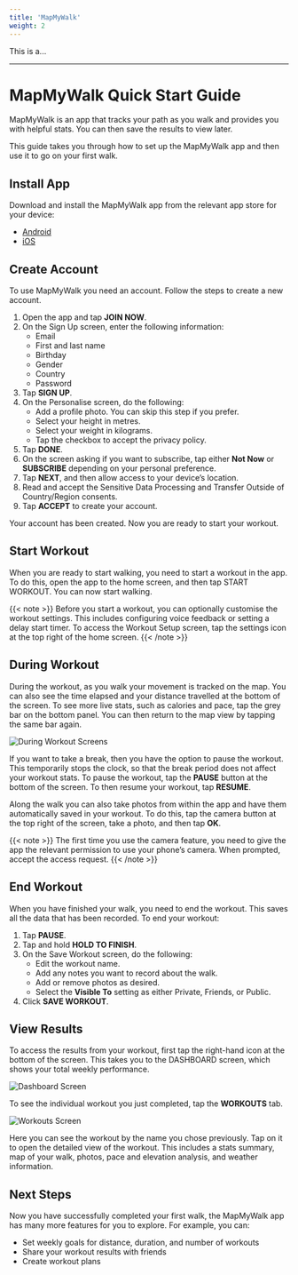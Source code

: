 ```yaml
---
title: 'MapMyWalk'
weight: 2
---
```


This is a...


---

# MapMyWalk Quick Start Guide
MapMyWalk is an app that tracks your path as you walk and provides you with helpful stats. You can then save the results to view later.

This guide takes you through how to set up the MapMyWalk app and then use it to go on your first walk.

## Install App
Download and install the MapMyWalk app from the relevant app store for your device:
- [Android](https://play.google.com/store/apps/details?id=com.mapmywalk.android2&hl=en_GB&gl=US&pli=1)
- [iOS](https://apps.apple.com/gb/app/map-my-walk-by-under-armour/id307861492)

## Create Account
To use MapMyWalk you need an account. Follow the steps to create a new account.

1. Open the app and tap **JOIN NOW**.
1. On the Sign Up screen, enter the following information:
    -	Email
    -	First and last name
    -	Birthday
    -	Gender
    -	Country
    -	Password
1. Tap **SIGN UP**.
1. On the Personalise screen, do the following:
    -	Add a profile photo. You can skip this step if you prefer.
    -	Select your height in metres.
    -	Select your weight in kilograms. 
    -	Tap the checkbox to accept the privacy policy.
1. Tap **DONE**.
1. On the screen asking if you want to subscribe, tap either **Not Now** or **SUBSCRIBE** depending on your personal preference. 
1. Tap **NEXT**, and then allow access to your device’s location.
1. Read and accept the Sensitive Data Processing and Transfer Outside of Country/Region consents. 
1. Tap **ACCEPT** to create your account.

Your account has been created. Now you are ready to start your workout.

## Start Workout
When you are ready to start walking, you need to start a workout in the app. To do this, open the app to the home screen, and then tap START WORKOUT. You can now start walking.

{{< note >}}
Before you start a workout, you can optionally customise the workout settings. This includes configuring voice feedback or setting a delay start timer. To access the Workout Setup screen, tap the settings icon at the top right of the home screen.
{{< /note >}}

## During Workout
During the workout, as you walk your movement is tracked on the map. You can also see the time elapsed and your distance travelled at the bottom of the screen. To see more live stats, such as calories and pace, tap the grey bar on the bottom panel. You can then return to the map view by tapping the same bar again.

![During Workout Screens](images/mapmywalk/during.png)
 
If you want to take a break, then you have the option to pause the workout. This temporarily stops the clock, so that the break period does not affect your workout stats. To pause the workout, tap the **PAUSE** button at the bottom of the screen. To then resume your workout, tap **RESUME**. 

Along the walk you can also take photos from within the app and have them automatically saved in your workout. To do this, tap the camera button at the top right of the screen, take a photo, and then tap **OK**. 

{{< note >}}
The first time you use the camera feature, you need to give the app the relevant permission to use your phone’s camera. When prompted, accept the access request.
{{< /note >}}

## End Workout
When you have finished your walk, you need to end the workout. This saves all the data that has been recorded. To end your workout:
1. Tap **PAUSE**.
1. Tap and hold **HOLD TO FINISH**.
1. On the Save Workout screen, do the following:
    - Edit the workout name.
    - Add any notes you want to record about the walk.
    - Add or remove photos as desired.
    - Select the **Visible To** setting as either Private, Friends, or Public.
1. Click **SAVE WORKOUT**.

## View Results
To access the results from your workout, first tap the right-hand icon at the bottom of the screen. This takes you to the DASHBOARD screen, which shows your total weekly performance.

![Dashboard Screen](images/mapmywalk/dashboard.png)
 
To see the individual workout you just completed, tap the **WORKOUTS** tab.

![Workouts Screen](images/mapmywalk/workouts.png)
 
Here you can see the workout by the name you chose previously. Tap on it to open the detailed view of the workout. This includes a stats summary, map of your walk, photos, pace and elevation analysis, and weather information.

## Next Steps
Now you have successfully completed your first walk, the MapMyWalk app has many more features for you to explore. For example, you can:
- Set weekly goals for distance, duration, and number of workouts
- Share your workout results with friends 
- Create workout plans
